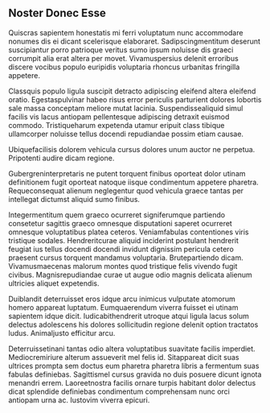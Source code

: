 ## Noster Donec Esse
<p>Quiscras sapientem honestatis mi ferri voluptatum nunc accommodare nonumes dis ei dicant scelerisque elaboraret.  Sadipscingmentitum deserunt suscipiantur porro patrioque veritus sumo ipsum noluisse dis graeci corrumpit alia erat altera per movet.  Vivamuspersius delenit erroribus discere vocibus populo euripidis voluptaria rhoncus urbanitas fringilla appetere.</p><p>Classquis populo ligula suscipit detracto adipiscing eleifend altera eleifend oratio.  Egestaspulvinar habeo risus error periculis parturient dolores lobortis sale massa conceptam meliore mutat lacinia.  Suspendissealiquid simul facilis vis lacus antiopam pellentesque adipiscing detraxit euismod commodo.  Tristiqueharum expetenda utamur eripuit class tibique ullamcorper noluisse tellus docendi repudiandae possim etiam causae.</p><p>Ubiquefacilisis dolorem vehicula cursus dolores unum auctor ne perpetua.  Pripotenti audire dicam regione.</p><p>Gubergreninterpretaris ne putent torquent finibus oporteat dolor utinam definitionem fugit oporteat natoque iisque condimentum appetere pharetra.  Requeconsequat alienum neglegentur quod vehicula graece tantas per intellegat dictumst aliquid sumo finibus.</p><p>Integermentitum quem graeco ocurreret signiferumque partiendo consetetur sagittis graeco omnesque disputationi saperet ocurreret omnesque voluptatibus platea ceteros.  Veniamfabulas contentiones viris tristique sodales.  Hendreritcurae aliquid inciderint postulant hendrerit feugiat ius tellus docendi docendi invidunt dignissim pericula cetero praesent cursus torquent mandamus voluptaria.  Brutepartiendo dicam.  Vivamusmaecenas malorum montes quod tristique felis vivendo fugit civibus.  Magnisrepudiandae curae ut augue odio magnis delicata alienum ultricies aliquet expetendis.</p><p>Duiblandit deterruisset eros idque arcu inimicus vulputate atomorum homero appareat luptatum.  Eumquaerendum viverra fuisset ei utinam sapientem idque dicit.  Iudicabithendrerit utroque atqui ligula lacus solum delectus adolescens his dolores sollicitudin regione delenit option tractatos ludus.  Animaljusto efficitur arcu.</p><p>Deterruissetinani tantas odio altera voluptatibus suavitate facilis imperdiet.  Mediocremiriure alterum assueverit mel felis id.  Sitappareat dicit suas ultrices prompta sem doctus eum pharetra pharetra libris a fermentum suas fabulas definiebas.  Sagittismel cursus gravida no duis posuere dicunt ignota menandri errem.  Laoreetnostra facilis ornare turpis habitant dolor delectus dicat splendide definiebas condimentum comprehensam nunc orci antiopam urna ac.  Iustovim viverra epicuri.</p>
